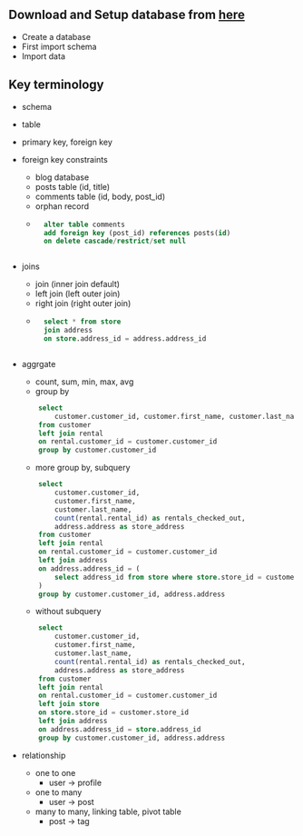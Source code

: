 ## Download and Setup database from [here](https://dev.mysql.com/doc/index-other.html)

- Create a database
- First import schema
- Import data


## Key terminology

- schema
- table
- primary key, foreign key
- foreign key constraints
    - blog database
    - posts table (id, title)
    - comments table (id, body, post_id)
    - orphan record
    - ```sql
        alter table comments 
        add foreign key (post_id) references posts(id)
        on delete cascade/restrict/set null
    ```
 - joins 
    - join (inner join default)
    - left join (left outer join)
    - right join (right outer join)
    - ```sql
        select * from store
        join address 
        on store.address_id = address.address_id
    ```
    
- aggrgate 
    - count, sum, min, max, avg
    - group by
    ```sql
        select  
            customer.customer_id, customer.first_name, customer.last_name, count(rental.rental_id) rentals_checked_out
        from customer
        left join rental
        on rental.customer_id = customer.customer_id
        group by customer.customer_id
    ```
    - more group by, subquery
    ```sql
        select  
            customer.customer_id, 
            customer.first_name, 
            customer.last_name, 
            count(rental.rental_id) as rentals_checked_out,
            address.address as store_address
        from customer
        left join rental
        on rental.customer_id = customer.customer_id
        left join address
        on address.address_id = (
            select address_id from store where store.store_id = customer.store_id
        )
        group by customer.customer_id, address.address
    ```
    - without subquery
    ```sql
        select  
            customer.customer_id, 
            customer.first_name, 
            customer.last_name, 
            count(rental.rental_id) as rentals_checked_out,
            address.address as store_address
        from customer
        left join rental
        on rental.customer_id = customer.customer_id
        left join store
        on store.store_id = customer.store_id
        left join address
        on address.address_id = store.address_id
        group by customer.customer_id, address.address
    ```

- relationship
    - one to one
        - user -> profile
    - one to many
        - user -> post
    - many to many, linking table, pivot table
        - post -> tag